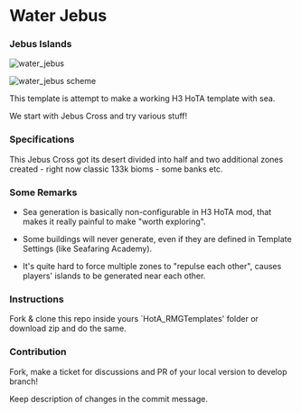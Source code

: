 # Water Jebus

### Jebus Islands

![water_jebus](https://i.viamage.com/jz/snapshot-2020-04-20-18-50-41.png)

![water_jebus scheme](https://i.viamage.com/jz/snapshot-2020-04-20-18-53-22.png)

This template is attempt to make a working H3 HoTA template with sea.

We start with Jebus Cross and try various stuff!

### Specifications

This Jebus Cross got its desert divided into half and two additional zones created - right now classic 133k bioms - some banks etc.  

### Some Remarks

- Sea generation is basically non-configurable in H3 HoTA mod, that makes it really painful to make "worth exploring".

- Some buildings will never generate, even if they are defined in Template Settings (like Seafaring Academy). 

- It's quite hard to force multiple zones to "repulse each other", causes players' islands to be generated near each other. 

### Instructions

Fork & clone this repo inside yours `HotA_RMGTemplates' folder or download zip and do the same.


### Contribution

Fork, make a ticket for discussions and PR of your local version to develop branch!

Keep description of changes in the commit message. 

